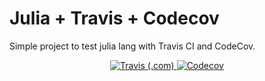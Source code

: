 # Julia + Travis + Codecov  

Simple project to test julia lang with Travis CI and CodeCov.

<p align="center">
<a href="https://travis-ci.com/github/pietrop88/test_julia">
    <img alt="Travis (.com)" src="https://img.shields.io/travis/com/pietrop88/test_julia?style=for-the-badge">
</a>
<a href="https://codecov.io/gh/pietrop88/test_julia">
    <img alt="Codecov" src="https://img.shields.io/codecov/c/gh/pietrop88/test_julia?style=for-the-badge">
</a>
</p>